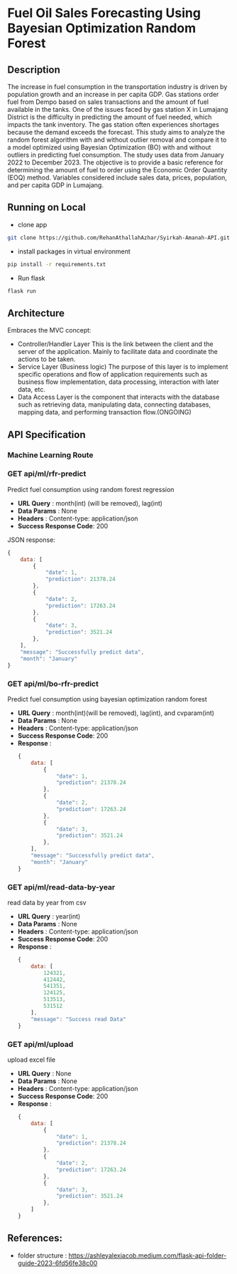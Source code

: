 # Fuel Oil Sales Forecasting Using Bayesian Optimization Random Forest

## Description
The increase in fuel consumption in the transportation industry is driven by population growth and an increase in per capita GDP. Gas stations order fuel from Dempo based on sales transactions and the amount of fuel available in the tanks. One of the issues faced by gas station X in Lumajang District is the difficulty in predicting the amount of fuel needed, which impacts the tank inventory. The gas station often experiences shortages because the demand exceeds the forecast. This study aims to analyze the random forest algorithm with and without outlier removal and compare it to a model optimized using Bayesian Optimization (BO) with and without outliers in predicting fuel consumption. The study uses data from January 2022 to December 2023. The objective is to provide a basic reference for determining the amount of fuel to order using the Economic Order Quantity (EOQ) method. Variables considered include sales data, prices, population, and per capita GDP in Lumajang.

## Running on Local
- clone app
```bash
git clone https://github.com/RehanAthallahAzhar/Syirkah-Amanah-API.git
```
- install packages in virtual environment
```bash
pip install -r requirements.txt
```
- Run flask
```bash
flask run
```

## Architecture
Embraces the MVC concept:
- Controller/Handler Layer This is the link between the client and the server of the application. Mainly to facilitate data and coordinate the actions to be taken.
- Service Layer (Business logic) The purpose of this layer is to implement specific operations and flow of application requirements such as business flow implementation, data processing, interaction with later data, etc.
- Data Access Layer is the component that interacts with the database such as retrieving data, manipulating data, connecting databases, mapping data, and performing transaction flow.(ONGOING)

## API Specification

### Machine Learning Route
### GET api/ml/rfr-predict
Predict fuel consumption using random forest regression

- **URL Query** : month(int) (will be removed), lag(int)
- **Data Params** : None
- **Headers** : Content-type: application/json
- **Success Response Code**: 200

JSON response:
```JavaScript
{
    data: [
        {
            "date": 1,
            "prediction": 21378.24
        },
        {
            "date": 2,
            "prediction": 17263.24
        },
        {
            "date": 3,
            "prediction": 3521.24
        },
    ],
    "message": "Successfully predict data",
    "month": "January"
}
```

### GET api/ml/bo-rfr-predict
Predict fuel consumption using bayesian optimization random forest

- **URL Query** : month(int)(will be removed), lag(int), and cvparam(int)
- **Data Params** : None
- **Headers** : Content-type: application/json
- **Success Response Code**: 200
- **Response** :
    ```JavaScript
    {
        data: [
            {
                "date": 1,
                "prediction": 21378.24
            },
            {
                "date": 2,
                "prediction": 17263.24
            },
            {
                "date": 3,
                "prediction": 3521.24
            },
        ],
        "message": "Successfully predict data",
        "month": "January"
    }
    ```

### GET api/ml/read-data-by-year
read data by year from csv

- **URL Query** : year(int)
- **Data Params** : None
- **Headers** : Content-type: application/json
- **Success Response Code**: 200
- **Response** :
    ```JavaScript
    {
        data: [
            124321,
            412442,
            541351,
            124125,
            513513,
            531512
        ],
        "message": "Success read Data"
    }
    ```

### GET api/ml/upload
upload excel file

- **URL Query** : None
- **Data Params** : None
- **Headers** : Content-type: application/json
- **Success Response Code**: 200
- **Response** :
    ```JavaScript
    {
        data: [
            {
                "date": 1,
                "prediction": 21378.24
            },
            {
                "date": 2,
                "prediction": 17263.24
            },
            {
                "date": 3,
                "prediction": 3521.24
            },
        ]
    }
    ```


## References:
- folder structure : https://ashleyalexjacob.medium.com/flask-api-folder-guide-2023-6fd56fe38c00